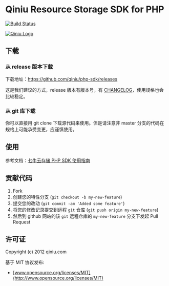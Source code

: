 # Qiniu Resource Storage SDK for PHP

[![Build Status](https://api.travis-ci.org/qiniu/php-sdk.png?branch=master)](https://travis-ci.org/qiniu/php-sdk)

[![Qiniu Logo](http://qiniutek.com/images/logo-2.png)](http://qiniu.com/)


## 下载

### 从 release 版本下载

下载地址：https://github.com/qiniu/php-sdk/releases

这是我们建议的方式，release 版本有版本号，有 [CHANGELOG](https://github.com/qiniu/php-sdk/blob/develop/CHANGELOG.md)，使用规格也会比较稳定。

### 从 git 库下载

你可以直接用 git clone 下载源代码来使用。但是请注意非 master 分支的代码在规格上可能承受变更，应谨慎使用。


## 使用

参考文档：[七牛云存储 PHP SDK 使用指南](https://github.com/qiniu/php-sdk/tree/develop/docs)


## 贡献代码

1. Fork
2. 创建您的特性分支 (`git checkout -b my-new-feature`)
3. 提交您的改动 (`git commit -am 'Added some feature'`)
4. 将您的修改记录提交到远程 `git` 仓库 (`git push origin my-new-feature`)
5. 然后到 github 网站的该 `git` 远程仓库的 `my-new-feature` 分支下发起 Pull Request


## 许可证

Copyright (c) 2012 qiniu.com

基于 MIT 协议发布:

* [www.opensource.org/licenses/MIT](http://www.opensource.org/licenses/MIT)
